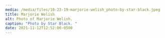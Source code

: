 ```yaml
---
media: /media/files/10-23-19-marjorie-welish_photo-by-star-black.jpeg
title: Marjorie Welish
alt: Photo of Marjorie Welish.
caption: "Photo by Star Black. "
date: 2021-11-12T12:52:00-0500
---
```

